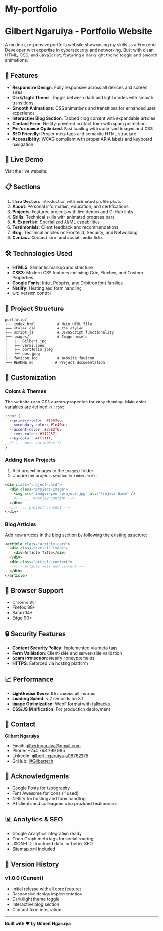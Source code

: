 # My-portfolio
# Gilbert Ngaruiya - Portfolio Website

A modern, responsive portfolio website showcasing my skills as a Frontend Developer with expertise in cybersecurity and networking. Built with clean HTML, CSS, and JavaScript, featuring a dark/light theme toggle and smooth animations.

## 🌟 Features

- **Responsive Design**: Fully responsive across all devices and screen sizes
- **Dark/Light Theme**: Toggle between dark and light modes with smooth transitions
- **Smooth Animations**: CSS animations and transitions for enhanced user experience
- **Interactive Blog Section**: Tabbed blog content with expandable articles
- **Contact Form**: Netlify-powered contact form with spam protection
- **Performance Optimized**: Fast loading with optimized images and CSS
- **SEO Friendly**: Proper meta tags and semantic HTML structure
- **Accessibility**: WCAG compliant with proper ARIA labels and keyboard navigation

## 🚀 Live Demo

Visit the live website: 

## 📋 Sections

1. **Hero Section**: Introduction with animated profile photo
2. **About**: Personal information, education, and certifications
3. **Projects**: Featured projects with live demos and GitHub links
4. **Skills**: Technical skills with animated progress bars
5. **AI Expertise**: Specialized AI/ML capabilities
6. **Testimonials**: Client feedback and recommendations
7. **Blog**: Technical articles on Frontend, Security, and Networking
8. **Contact**: Contact form and social media links

## 🛠️ Technologies Used

- **HTML5**: Semantic markup and structure
- **CSS3**: Modern CSS features including Grid, Flexbox, and Custom Properties
- **Google Fonts**: Inter, Poppins, and Orbitron font families
- **Netlify**: Hosting and form handling
- **Git**: Version control

## 📁 Project Structure

```
portfolio/
├── index.html          # Main HTML file
├── styles.css          # CSS styles
├── script.js           # JavaScript functionality
├── images/             # Image assets
│   ├── Gilbert.jpg
│   ├── vermi.jpeg
│   ├── portfolio.jpeg
│   └── pos.jpeg
├── favicon.ico         # Website favicon
└── README.md          # Project documentation
```


## 🎨 Customization

### Colors & Themes
The website uses CSS custom properties for easy theming. Main color variables are defined in `:root`:

```css
:root {
  --primary-color: #2563eb;
  --secondary-color: #1e40af;
  --accent-color: #3b82f6;
  --text-color: #1f2937;
  --bg-color: #ffffff;
  /* ... more variables */
}
```

### Adding New Projects
1. Add project images to the `images/` folder
2. Update the projects section in `index.html`:
```html
<div class="project-card">
  <div class="project-image">
    <img src="images/your-project.jpg" alt="Project Name" />
    <!-- ... overlay content -->
  </div>
  <!-- ... project content -->
</div>
```

### Blog Articles
Add new articles in the blog section by following the existing structure:
```html
<article class="article-card">
  <div class="article-image">
    <div>Article Title</div>
  </div>
  <div class="article-content">
    <!-- Article meta and content -->
  </div>
</article>
```

## 📱 Browser Support

- Chrome 90+
- Firefox 88+
- Safari 14+
- Edge 90+

## 🔒 Security Features

- **Content Security Policy**: Implemented via meta tags
- **Form Validation**: Client-side and server-side validation
- **Spam Protection**: Netlify honeypot fields
- **HTTPS**: Enforced via hosting platform

## 📈 Performance

- **Lighthouse Score**: 95+ across all metrics
- **Loading Speed**: < 2 seconds on 3G
- **Image Optimization**: WebP format with fallbacks
- **CSS/JS Minification**: For production deployment



## 👤 Contact

**Gilbert Ngaruiya**
- Email: gilbertngaruiya@gmail.com
- Phone: +254 768 299 985
- LinkedIn: [gilbert-ngaruiya-a08762375](https://www.linkedin.com/in/gilbert-ngaruiya-a08762375/)
- GitHub: [@Gilbertech](https://github.com/Gilbertech)

## 🙏 Acknowledgments

- Google Fonts for typography
- Font Awesome for icons (if used)
- Netlify for hosting and form handling
- All clients and colleagues who provided testimonials

## 📊 Analytics & SEO

- Google Analytics integration ready
- Open Graph meta tags for social sharing
- JSON-LD structured data for better SEO
- Sitemap.xml included

## 🔄 Version History

### v1.0.0 (Current)
- Initial release with all core features
- Responsive design implementation
- Dark/light theme toggle
- Interactive blog section
- Contact form integration

---

**Built with ❤️ by Gilbert Ngaruiya**
